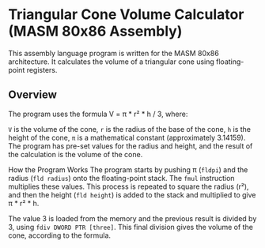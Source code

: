 # Triangular Cone Volume Calculator (MASM 80x86 Assembly)
This assembly language program is written for the MASM 80x86 architecture. It calculates the volume of a triangular cone using floating-point registers.

## Overview
The program uses the formula V = π * r² * h / 3, where:

`V` is the volume of the cone,
`r` is the radius of the base of the cone,
`h` is the height of the cone,
`π` is a mathematical constant (approximately 3.14159).
The program has pre-set values for the radius and height, and the result of the calculation is the volume of the cone.

How the Program Works
The program starts by pushing π (`fldpi`) and the radius (`fld radius`) onto the floating-point stack. The `fmul` instruction multiplies these values. This process is repeated to square the radius (r²), and then the height (`fld height`) is added to the stack and multiplied to give π * r² * h.

The value 3 is loaded from the memory and the previous result is divided by 3, using `fdiv DWORD PTR [three]`. This final division gives the volume of the cone, according to the formula.
